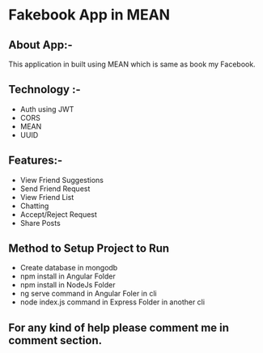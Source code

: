 # Fakebook App in MEAN

## About App:- 
  This application in built using MEAN which is same as book my Facebook.
  
## Technology :-
- Auth using JWT
- CORS
- MEAN
- UUID

## Features:-
- View Friend Suggestions
- Send Friend Request
- View Friend List
- Chatting
- Accept/Reject Request
- Share Posts

## Method to Setup Project to Run

- Create database in mongodb
- npm install in Angular Folder
- npm install in NodeJs Folder
- ng serve command in Angular Foler in cli
- node index.js command in Express Folder in another cli

## For any kind of help please comment me in comment section.

